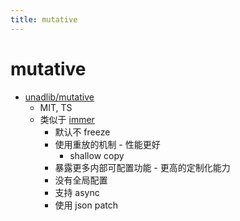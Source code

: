 ```yaml
---
title: mutative
---
```


# mutative

- [unadlib/mutative](https://github.com/unadlib/mutative)
  - MIT, TS
  - 类似于 [immer](./immer.md)
    - 默认不 freeze
    - 使用重放的机制 - 性能更好
      - shallow copy
    - 暴露更多内部可配置功能 - 更高的定制化能力
    - 没有全局配置
    - 支持 async
    - 使用 json patch
